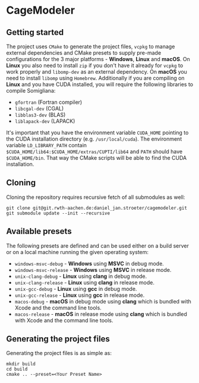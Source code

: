 # CageModeler

## Getting started

The project uses `CMake` to generate the project files, `vcpkg` to manage external dependencies and CMake presets to supply pre-made configurations for the 3 major platforms - <strong>Windows</strong>, <strong>Linux</strong> and <strong>macOS</strong>.
On <strong>Linux</strong> you also need to install `zip` if you don't have it already for `vcpkg` to work properly and `libomp-dev` as an external dependency. On <strong>macOS</strong> you need to install `libomp` using `Homebrew`.
Additionally if you are compiling on <strong>Linux</strong> and you have CUDA installed, you will require the following libraries to compile Somigliana:

- `gfortran` (Fortran compiler)
- `libcgal-dev` (CGAL)
- `libblas3-dev` (BLAS)
- `liblapack-dev` (LAPACK)

It's important that you have the environment variable `CUDA_HOME` pointing to the CUDA installation directory (e.g. `/usr/local/cuda`). The
environment variable `LD_LIBRARY_PATH` contain `$CUDA_HOME/lib64:$CUDA_HOME/extras/CUPTI/lib64` and `PATH` should have `$CUDA_HOME/bin`. That way the CMake scripts
will be able to find the CUDA installation.

## Cloning

Cloning the repository requires recursive fetch of all submodules as well:

```
git clone git@git.rwth-aachen.de:daniel_jan.stroeter/cagemodeler.git
git submodule update --init --recursive
```

## Available presets

The following presets are defined and can be used either on a build server or on a local machine running the given operating system:

- `windows-msvc-debug` - <strong>Windows</strong> using <strong>MSVC</strong> in debug mode.
- `windows-msvc-release` - <strong>Windows</strong> using <strong>MSVC</strong> in release mode.
- `unix-clang-debug` - <strong>Linux</strong> using <strong>clang</strong> in debug mode.
- `unix-clang-release` - <strong>Linux</strong> using <strong>clang</strong> in release mode.
- `unix-gcc-debug` - <strong>Linux</strong> using <strong>gcc</strong> in debug mode.
- `unix-gcc-release` - <strong>Linux</strong> using <strong>gcc</strong> in release mode.
- `macos-debug` - <strong>macOS</strong> in debug mode using <strong>clang</strong> which is bundled with Xcode and the command line tools.
- `macos-release` - <strong>macOS</strong> in release mode using <strong>clang</strong> which is bundled with Xcode and the command line tools.

## Generating the project files

Generating the project files is as simple as:
```
mkdir build
cd build
cmake .. --preset=<Your Preset Name>
```
